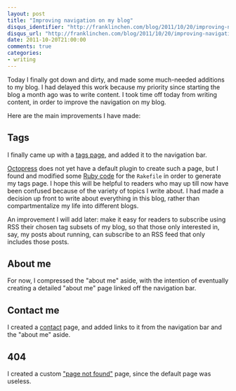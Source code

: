 ```yaml
---
layout: post
title: "Improving navigation on my blog"
disqus_identifier: "http://franklinchen.com/blog/2011/10/20/improving-navigation-on-my-blog/"
disqus_url: "http://franklinchen.com/blog/2011/10/20/improving-navigation-on-my-blog/"
date: 2011-10-20T21:00:00
comments: true
categories:
- writing
---
```

Today I finally got down and dirty, and made some much-needed additions to my blog. I had delayed this work because my priority since starting the blog a month ago was to write content. I took time off today from writing content, in order to improve the navigation on my blog.

Here are the main improvements I have made:

<!--more-->

## Tags

I finally came up with a [tags page](/tags/), and added it to the navigation bar.

[Octopress](http://octoopress.org) does not yet have a default plugin to create such a page, but I found and modified some [Ruby code](https://github.com/mattfoster/mattfoster.github.com/edit/master/Rakefile) for the `Rakefile` in order to generate my tags page. I hope this will be helpful to readers who may up till now have been confused because of the variety of topics I write about. I had made a decision up front to write about everything in this blog, rather than compartmentalize my life into different blogs.

An improvement I will add later: make it easy for readers to subscribe using RSS their chosen tag subsets of my blog, so that those only interested in, say, my posts about running, can subscribe to an RSS feed that only includes those posts.

## About me

For now, I compressed the "about me" aside, with the intention of eventually creating a detailed "about me" page linked off the navigation bar.

## Contact me

I created a [contact](/contact/) page, and added links to it from the navigation bar and the "about me" aside.

## 404

I created a custom ["page not found"](/404.html) page, since the default page was useless.
